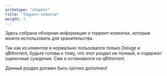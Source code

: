 ```yaml
---
archetype: "chapter"
title: "Торрент-клиенты"
weight: 3
---
```

Здесь собрана обзорная информация о торрент-клиентах, которые можно использовать для хранительства.

Так как из клиентов я нормально пользовался только Deluge и qBittorrent, будьте готовы к тому, что этот раздел не
полный, и содержит оценочные суждения. Сам я остановился на qBittorrent.

Данный раздел должен быть срочно дополнен!